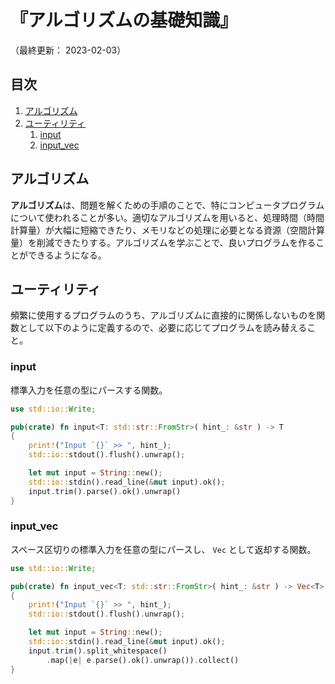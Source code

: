 # 『アルゴリズムの基礎知識』

（最終更新： 2023-02-03）


## 目次

1. [アルゴリズム](#アルゴリズム)
1. [ユーティリティ](#ユーティリティ)
	1. [input](#input)
	1. [input_vec](#input_vec)


## アルゴリズム

**アルゴリズム**は、問題を解くための手順のことで、特にコンピュータプログラムについて使われることが多い。適切なアルゴリズムを用いると、処理時間（時間計算量）が大幅に短縮できたり、メモリなどの処理に必要となる資源（空間計算量）を削減できたりする。アルゴリズムを学ぶことで、良いプログラムを作ることができるようになる。


## ユーティリティ

頻繁に使用するプログラムのうち、アルゴリズムに直接的に関係しないものを関数として以下のように定義するので、必要に応じてプログラムを読み替えること。

### input

標準入力を任意の型にパースする関数。

```rust
use std::io::Write;

pub(crate) fn input<T: std::str::FromStr>( hint_: &str ) -> T
{
    print!("Input `{}` >> ", hint_);
    std::io::stdout().flush().unwrap();

    let mut input = String::new();
    std::io::stdin().read_line(&mut input).ok();
    input.trim().parse().ok().unwrap()
}
```

### input_vec

スペース区切りの標準入力を任意の型にパースし、 `Vec` として返却する関数。

```rust
use std::io::Write;

pub(crate) fn input_vec<T: std::str::FromStr>( hint_: &str ) -> Vec<T>
{
    print!("Input `{}` >> ", hint_);
    std::io::stdout().flush().unwrap();

    let mut input = String::new();
    std::io::stdin().read_line(&mut input).ok();
    input.trim().split_whitespace()
        .map(|e| e.parse().ok().unwrap()).collect()
}
```
